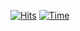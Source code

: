 [![Hits](https://hits.sh/github.com/Kaushik-Ss.svg?label=Views)](https://hits.sh/github.com/Kaushik-Ss/)
[![Time](https://wakatime.com/badge/user/76b68047-0e7a-49a1-ac11-f631a2b45e33.svg)](https://github.com/kaushik-ss)
